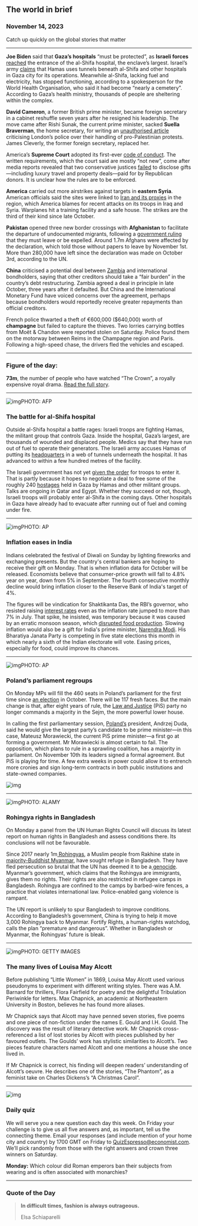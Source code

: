 ## The world in brief

### November 14, 2023

Catch up quickly on the global stories that matter



------



**Joe Biden** said that **Gaza’s hospitals** “must be protected”, as **Israeli forces** [reached](https://www.economist.com/middle-east-and-africa/2023/11/12/as-israel-fights-on-in-gaza-its-dilemma-gets-worse) the entrance of the al-Shifa hospital, the enclave’s largest. Israel’s army [claims](https://www.economist.com/middle-east-and-africa/2023/11/06/israeli-soldiers-fight-to-reach-hamass-headquarters) that Hamas uses tunnels beneath al-Shifa and other hospitals in Gaza city for its operations. Meanwhile al-Shifa, lacking fuel and electricity, has stopped functioning, according to a spokesperson for the World Health Organisation, who said it had become “nearly a cemetery”. According to Gaza’s health ministry, thousands of people are sheltering within the complex.

**David Cameron**, a former British prime minister, became foreign secretary in a cabinet reshuffle seven years after he resigned his leadership. The move came after Rishi Sunak, the current prime minister, sacked **Suella Braverman**, the home secretary, for writing an [unauthorised article](https://www.economist.com/britain/2023/11/08/suella-braverman-uses-a-pro-palestinian-march-to-sow-discord) criticising London’s police over their handling of pro-Palestinian protests. James Cleverly, the former foreign secretary, replaced her.

America’s **Supreme Court** adopted its first-ever [code of conduct](https://www.economist.com/leaders/2023/09/06/americas-supreme-court-should-adopt-new-ethics-standards). The written requirements, which the court said are mostly “not new”, come after media reports revealed that two conservative justices [failed](https://www.economist.com/united-states/2023/04/12/the-real-questions-raised-by-clarence-thomass-latest-scandal) to disclose gifts—including luxury travel and property deals—paid for by Republican donors. It is unclear how the rules are to be enforced.

**America** carried out more airstrikes against targets in **eastern Syria**. American officials said the sites were linked to [Iran and its proxies](https://www.economist.com/middle-east-and-africa/2023/11/05/the-gaza-war-has-deepened-joe-bidens-iran-nightmare) in the region, which America blames for recent attacks on its troops in Iraq and Syria. Warplanes hit a training facility and a safe house. The strikes are the third of their kind since late October.

**Pakistan** opened three new border crossings with **Afghanistan** to facilitate the departure of undocumented migrants, following a [government ruling](https://www.economist.com/asia/2023/10/12/pakistan-expels-undocumented-afghans-but-at-what-price) that they must leave or be expelled. Around 1.7m Afghans were affected by the declaration, which told those without papers to leave by November 1st. More than 280,000 have left since the declaration was made on October 3rd, according to the UN.

**China** criticised a potential deal between [Zambia](https://www.economist.com/finance-and-economics/2023/06/29/new-forms-of-debt-restructuring-reward-bad-behaviour) and international bondholders, saying that other creditors should take a “fair burden” in the country’s debt restructuring. Zambia agreed a deal in principle in late October, three years after it defaulted. But China and the International Monetary Fund have voiced concerns over the agreement, perhaps because bondholders would reportedly receive greater repayments than official creditors.

French police thwarted a theft of €600,000 ($640,000) worth of **champagne** but failed to capture the thieves. Two lorries carrying bottles from Moët & Chandon were reported stolen on Saturday. Police found them on the motorway between Reims in the Champagne region and Paris. Following a high-speed chase, the drivers fled the vehicles and escaped.



------



### Figure of the day: 

**73m**, the number of people who have watched “The Crown”, a royally expensive royal drama. [Read the full story](https://www.economist.com/culture/2023/11/11/much-of-the-crown-is-nonsense).



------



![img](https://niceboy.online/insight/public/Espresso/PHOTOS/Hospital.jpg)PHOTO: AFP

### The battle for al-Shifa hospital

Outside al-Shifa hospital a battle rages: Israeli troops are fighting Hamas, the militant group that controls Gaza. Inside the hospital, Gaza’s largest, are thousands of wounded and displaced people. Medics say that they have run out of fuel to operate their generators. The Israeli army accuses Hamas of putting its [headquarters](https://www.economist.com/middle-east-and-africa/2023/11/06/israeli-soldiers-fight-to-reach-hamass-headquarters) in a web of tunnels underneath the hospital. It has advanced to within a few hundred metres of the facility.

The Israeli government has not yet [given the order](https://www.economist.com/middle-east-and-africa/2023/11/12/as-israel-fights-on-in-gaza-its-dilemma-gets-worse) for troops to enter it. That is partly because it hopes to negotiate a deal to free some of the roughly 240 [hostages](https://www.economist.com/1843/2023/11/03/israels-top-hostage-negotiator-on-dealing-with-hamas) held in Gaza by Hamas and other militant groups. Talks are ongoing in Qatar and Egypt. Whether they succeed or not, though, Israeli troops will probably enter al-Shifa in the coming days. Other hospitals in Gaza have already had to evacuate after running out of fuel and coming under fire.



------



![img](https://niceboy.online/insight/public/Espresso/PHOTOS/Diwali.jpg)PHOTO: AP

### Inflation eases in India

Indians celebrated the festival of Diwali on Sunday by lighting fireworks and exchanging presents. But the country's central bankers are hoping to receive their gift on Monday. That is when inflation data for October will be released. Economists believe that consumer-price growth will fall to 4.8% year on year, down from 5% in September. The fourth consecutive monthly decline would bring inflation closer to the Reserve Bank of India's target of 4%.

The figures will be vindication for Shaktikanta Das, the RBI’s governor, who resisted raising [interest rates](https://www.economist.com/briefing/2023/11/02/markets-think-interest-rates-could-stay-high-for-a-decade-or-more) even as the inflation rate jumped to more than 7% in July. That spike, he insisted, was temporary because it was caused by an erratic monsoon season, which [disrupted food production](https://www.economist.com/graphic-detail/2023/08/28/indias-surging-food-prices-are-a-problem-not-just-for-india). Slowing inflation would also be a gift for India's prime minister, [Narendra Modi](https://www.economist.com/asia/2023/11/08/narendra-modi-and-the-art-of-claiming-credit). His Bharatiya Janata Party is competing in five state elections this month in which nearly a sixth of the Indian electorate will vote. Easing prices, especially for food, could improve its chances.



------



![img](https://niceboy.online/insight/public/Espresso/PHOTOS/20231111_dap369.jpg)PHOTO: AP

### Poland’s parliament regroups

On Monday MPs will fill the 460 seats in Poland’s parliament for the first time since [an election](https://www.economist.com/europe/2023/10/15/poland-gives-pro-european-liberals-a-big-win) in October. There will be 117 fresh faces. But the main change is that, after eight years of rule, the [Law and Justice](https://www.economist.com/leaders/2023/10/17/poland-shows-that-populists-can-be-beaten) (PiS) party no longer commands a majority in the Sejm, the more powerful lower house.

In calling the first parliamentary session, [Poland’s](https://www.economist.com/the-economist-reads/2023/06/15/what-to-read-to-understand-modern-poland) president, Andrzej Duda, said he would give the largest party’s candidate to be prime minister—in this case, Mateusz Morawiecki, the current PiS prime minister—a first go at forming a government. Mr Morawiecki is almost certain to fail. The opposition, which plans to rule in a sprawling coalition, has a majority in parliament. On November 10th its leaders signed a formal agreement. But PiS is playing for time. A few extra weeks in power could allow it to entrench more cronies and sign long-term contracts in both public institutions and state-owned companies.

![img](https://niceboy.online/insight/public/Espresso/PHOTOS/20231118_DAC048.jpg)



------



![img](https://niceboy.online/insight/public/Espresso/PHOTOS/20231111_dap367.jpg)PHOTO: ALAMY

### Rohingya rights in Bangladesh

On Monday a panel from the UN Human Rights Council will discuss its latest report on human rights in Bangladesh and assess conditions there. Its conclusions will not be favourable.

Since 2017 nearly 1m[ Rohingyas](https://www.economist.com/asia/2023/01/26/the-rohingyas-long-for-their-homes-in-myanmar-but-cannot-go-back), a Muslim people from Rakhine state in[ majority-Buddhist Myanmar](https://www.economist.com/leaders/2022/08/18/myanmars-shadow-government-deserves-more-help), have sought refuge in Bangladesh. They have fled persecution so brutal that the UN has deemed it to be a[ genocide](https://www.economist.com/the-economist-explains/2023/11/10/how-the-term-genocide-is-misused-in-the-israel-hamas-war). Myanmar’s government, which claims that the Rohingya are immigrants, gives them no rights. Their rights are also restricted in refugee camps in Bangladesh. Rohingya are confined to the camps by barbed-wire fences, a practice that violates international law. Police-enabled gang violence is rampant.

The UN report is unlikely to spur Bangladesh to improve conditions. According to Bangladesh’s government, China is trying to help it move 3,000 Rohingya back to Myanmar. Fortify Rights, a human-rights watchdog, calls the plan “premature and dangerous”. Whether in Bangladesh or Myanmar, the Rohingyas’ future is bleak.



------



![img](https://niceboy.online/insight/public/Espresso/PHOTOS/20231111_dap366.jpg)PHOTO: GETTY IMAGES

### The many lives of Louisa May Alcott

Before publishing “Little Women” in 1869, Louisa May Alcott used various pseudonyms to experiment with different writing styles. There was A.M. Barnard for thrillers, Flora Fairfield for poetry and the delightful Tribulation Periwinkle for letters. Max Chapnick, an academic at Northeastern University in Boston, believes he has found more aliases.

Mr Chapnick says that Alcott may have penned seven stories, five poems and one piece of non-fiction under the names E. Gould and I.H. Gould. The discovery was the result of literary detective work. Mr Chapnick cross-referenced a list of lost stories by Alcott with pieces published by her favoured outlets. The Goulds’ work has stylistic similarities to Alcott’s. Two pieces feature characters named Alcott and one mentions a house she once lived in.

If Mr Chapnick is correct, his finding will deepen readers’ understanding of Alcott’s oeuvre. He describes one of the stories, “The Phantom”, as a feminist take on Charles Dickens’s “A Christmas Carol”.



------



![img](https://niceboy.online/insight/public/Espresso/PHOTOS/QuizNEW_191.jpeg)

### Daily quiz

We will serve you a new question each day this week. On Friday your challenge is to give us all five answers and, as important, tell us the connecting theme. Email your responses (and include mention of your home city and country) by 1700 GMT on Friday to [QuizEspresso@economist.com](https://mail.google.com/mail/?view=cm&fs=1&tf=1&to=QuizEspresso@economist.com). We’ll pick randomly from those with the right answers and crown three winners on Saturday.

**Monday:** Which colour did Roman emperors ban their subjects from wearing and is often associated with monarchies?



------



### Quote of the Day

> **In difficult times, fashion is always outrageous.**
>
> Elsa Schiaparelli





